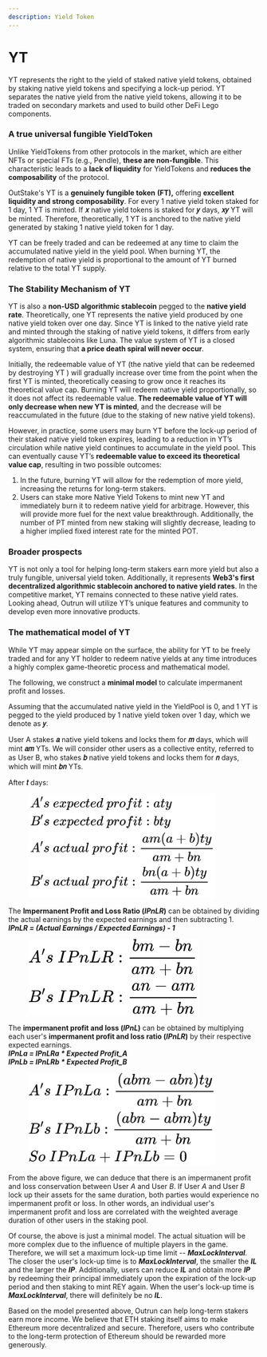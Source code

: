 ```yaml
---
description: Yield Token
---
```


# YT

YT represents the right to the yield of staked native yield tokens, obtained by staking native yield tokens and specifying a lock-up period. YT separates the native yield from the native yield tokens, allowing it to be traded on secondary markets and used to build other DeFi Lego components.

### **A true universal fungible YieldToken**

Unlike YieldTokens from other protocols in the market, which are either NFTs or special FTs (e.g., Pendle), **these are non-fungible**. This characteristic leads to a **lack of liquidity** for YieldTokens and **reduces the composability** of the protocol.

OutStake's YT is a **genuinely fungible token** **(FT),** offering **excellent liquidity and strong composability**. For every 1 native yield token staked for 1 day, 1 YT is minted. If **𝑥** native yield tokens is staked for **𝑦** days, **𝑥𝑦** YT will be minted. Therefore, theoretically, 1 YT is anchored to the native yield generated by staking 1 native yield token for 1 day.

YT can be freely traded and can be redeemed at any time to claim the accumulated native yield in the yield pool. When burning YT, the redemption of native yield is proportional to the amount of YT burned relative to the total YT supply.

### **The Stability Mechanism of YT**

YT is also a **non-USD algorithmic stablecoin** pegged to the **native yield rate**. Theoretically, one YT represents the native yield produced by one native yield token over one day. Since YT is linked to the native yield rate and minted through the staking of native yield tokens, it differs from early algorithmic stablecoins like Luna. The value system of YT is a closed system, ensuring that **a price death spiral will never occur**.

Initially, the redeemable value of YT (the native yield that can be redeemed by destroying YT ) will gradually increase over time from the point when the first YT is minted, theoretically ceasing to grow once it reaches its theoretical value cap. Burning YT will redeem native yield proportionally, so it does not affect its redeemable value. **The redeemable value of YT will only decrease when new YT is minted**, and the decrease will be reaccumulated in the future (due to the staking of new native yield tokens).

However, in practice, some users may burn YT before the lock-up period of their staked native yield token expires, leading to a reduction in YT’s circulation while native yield continues to accumulate in the yield pool. This can eventually cause YT’s **redeemable value to exceed its theoretical value cap**, resulting in two possible outcomes:

1. In the future, burning YT will allow for the redemption of more yield, increasing the returns for long-term stakers.
2. Users can stake more Native Yield Tokens to mint new YT and immediately burn it to redeem native yield for arbitrage. However, this will provide more fuel for the next value breakthrough. Additionally, the number of PT minted from new staking will slightly decrease, leading to a higher implied fixed interest rate for the minted POT.

### **Broader prospects**

YT is not only a tool for helping long-term stakers earn more yield but also a truly fungible, universal yield token. Additionally, it represents **Web3's first decentralized algorithmic stablecoin anchored to native yield rates**. In the competitive market, YT remains connected to these native yield rates. Looking ahead, Outrun will utilize YT’s unique features and community to develop even more innovative products.

### **The mathematical model of YT**

While YT may appear simple on the surface, the ability for YT to be freely traded and for any YT holder to redeem native yields at any time introduces a highly complex game-theoretic process and mathematical model.

The following, we construct a **minimal model** to calculate impermanent profit and losses.

Assuming that the accumulated native yield in the YieldPool is 0, and 1 YT is pegged to the yield produced by 1 native yield token over 1 day, which we denote as **𝑦**.

User A stakes **𝑎** native yield tokens and locks them for **𝑚** days, which will mint **𝑎𝑚** YTs. We will consider other users as a collective entity, referred to as User B, who stakes **𝑏** native yield tokens and locks them for **𝑛** days, which will mint **𝑏𝑛** YTs.

After **𝑡** days:

<figure><img src="../../.gitbook/assets/Profit.jpg" alt="" width="375"><figcaption></figcaption></figure>

The **Impermanent Profit and Loss Ratio (**_**IPnLR**_**)** can be obtained by dividing the actual earnings by the expected earnings and then subtracting 1.\
_**IPnLR = (Actual Earnings / Expected Earnings) - 1**_

<figure><img src="../../.gitbook/assets/IPnLR.jpg" alt="" width="342"><figcaption></figcaption></figure>

The **impermanent profit and loss (**_**IPnL**_**)** can be obtained by multiplying each user's **impermanent profit and loss ratio (**_**IPnLR**_**)** by their respective expected earnings.\
_**IPnLa = IPnLRa \* Expected Profit\_A**_\
_**IPnLb = IPnLRb \* Expected Profit\_B**_

<figure><img src="../../.gitbook/assets/IPnL.jpg" alt="" width="375"><figcaption></figcaption></figure>

From the above figure, we can deduce that there is an impermanent profit and loss conservation between User _A_ and User _B_. If User _A_ and User _B_ lock up their assets for the same duration, both parties would experience no impermanent profit or loss. In other words, an individual user's impermanent profit and loss are correlated with the weighted average duration of other users in the staking pool.

Of course, the above is just a minimal model. The actual situation will be more complex due to the influence of multiple players in the game. Therefore, we will set a maximum lock-up time limit -- _**MaxLockInterval**_. The closer the user's lock-up time is to _**MaxLockInterval**_, the smaller the _**IL**_ and the larger the _**IP**_. Additionally, users can reduce _**IL**_ and obtain more _**IP**_ by redeeming their principal immediately upon the expiration of the lock-up period and then staking to mint REY again. When the user's lock-up time is _**MaxLockInterval**_, there will definitely be no _**IL**_.

Based on the model presented above, Outrun can help long-term stakers earn more income. We believe that ETH staking itself aims to make Ethereum more decentralized and secure. Therefore, users who contribute to the long-term protection of Ethereum should be rewarded more generously.
